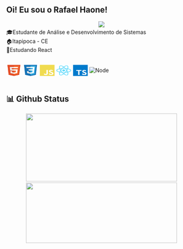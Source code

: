 ## Oi! Eu sou o Rafael Haone!

  <div align="center">
    <a href="https://www.linkedin.com/in/rafael-haone-245677155/" target="_blank"><img src="https://img.shields.io/badge/-LinkedIn-blue?style=for-the-badge&logo=Linkedin&logoColor=white&link=https://www.linkedin.com/in/rafael-haone-245677155/" ></a>
  </div

🎓Estudante de Análise e Desenvolvimento de Sistemas <br>
🏠Itapipoca - CE <br>
📝Estudando React

  <div style="display: inline_block"><br>
  <img align="center" alt="HTML" height="30" width="40" src="https://raw.githubusercontent.com/devicons/devicon/master/icons/html5/html5-original.svg">
  <img align="center" alt="CSS" height="30" width="40" src="https://raw.githubusercontent.com/devicons/devicon/master/icons/css3/css3-original.svg">
  <img align="center" alt="Js" height="30" width="40" src="https://raw.githubusercontent.com/devicons/devicon/master/icons/javascript/javascript-plain.svg">
  <img align="center" alt="React" height="30" width="40" src="https://raw.githubusercontent.com/devicons/devicon/master/icons/react/react-original.svg">
  <img align="center" alt="Ts" height="30" width="40" src="https://raw.githubusercontent.com/devicons/devicon/master/icons/typescript/typescript-plain.svg">
  <img align="center" alt="Node" height="30" width="40" src="https://cdn.jsdelivr.net/gh/devicons/devicon/icons/nodejs/nodejs-original.svg">
  </div> <br>

## 📊 Github Status
<div align="center">
  <img height="180em" width="400em" src="https://github-readme-stats.vercel.app/api?username=rafaelhaone&show_icons=true&hide_border=true&theme=discord_old_blurple&&count_private=true&hide=contribs">
  <img height="160em" width="400em" src="https://github-readme-stats.vercel.app/api/top-langs/?username=rafaelhaone&layout=compact&show_icons=true&hide_border=true&theme=discord_old_blurple&&count_private=true&hide=contribs">
</div>

